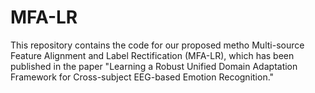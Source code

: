 # MFA-LR
This repository contains the code for our proposed metho Multi-source Feature Alignment and Label Rectification  (MFA-LR), which has been published in the paper "Learning a Robust Unified Domain Adaptation Framework for Cross-subject EEG-based Emotion Recognition."
